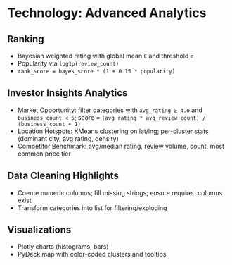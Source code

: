 # Technology: Advanced Analytics

## Ranking
- Bayesian weighted rating with global mean `C` and threshold `m`
- Popularity via `log1p(review_count)`
- `rank_score = bayes_score * (1 + 0.15 * popularity)`

## Investor Insights Analytics
- Market Opportunity: filter categories with `avg_rating ≥ 4.0` and `business_count < 5`; score = `(avg_rating * avg_review_count) / (business_count + 1)`
- Location Hotspots: KMeans clustering on lat/lng; per-cluster stats (dominant city, avg rating, density)
- Competitor Benchmark: avg/median rating, review volume, count, most common price tier

## Data Cleaning Highlights
- Coerce numeric columns; fill missing strings; ensure required columns exist
- Transform categories into list for filtering/exploding

## Visualizations
- Plotly charts (histograms, bars)
- PyDeck map with color-coded clusters and tooltips
